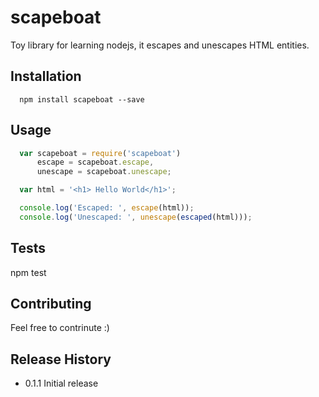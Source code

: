 scapeboat
=========

Toy library for learning nodejs, it escapes and unescapes HTML entities.


## Installation
```shell
  npm install scapeboat --save
```
## Usage
```js
  var scapeboat = require('scapeboat')
      escape = scapeboat.escape,
      unescape = scapeboat.unescape;

  var html = '<h1> Hello World</h1>';

  console.log('Escaped: ', escape(html));
  console.log('Unescaped: ', unescape(escaped(html)));
```
## Tests

  npm test

## Contributing

  Feel free to contrinute :)

## Release History

* 0.1.1 Initial release
